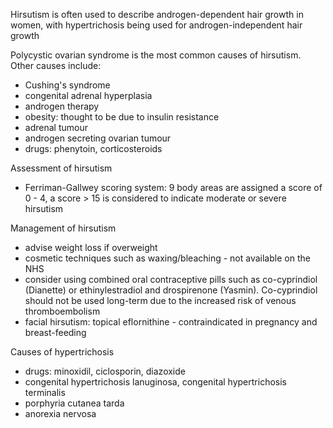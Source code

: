 Hirsutism is often used to describe androgen\-dependent hair growth in women, with hypertrichosis being used for androgen\-independent hair growth  
  
Polycystic ovarian syndrome is the most common causes of hirsutism. Other causes include:   
* Cushing's syndrome
* congenital adrenal hyperplasia
* androgen therapy
* obesity: thought to be due to insulin resistance
* adrenal tumour
* androgen secreting ovarian tumour
* drugs: phenytoin, corticosteroids

  
Assessment of hirsutism  
* Ferriman\-Gallwey scoring system: 9 body areas are assigned a score of 0 \- 4, a score \> 15 is considered to indicate moderate or severe hirsutism

  
Management of hirsutism  
* advise weight loss if overweight
* cosmetic techniques such as waxing/bleaching \- not available on the NHS
* consider using combined oral contraceptive pills such as co\-cyprindiol (Dianette) or ethinylestradiol and drospirenone (Yasmin). Co\-cyprindiol should not be used long\-term due to the increased risk of venous thromboembolism
* facial hirsutism: topical eflornithine \- contraindicated in pregnancy and breast\-feeding

  
Causes of hypertrichosis  
* drugs: minoxidil, ciclosporin, diazoxide
* congenital hypertrichosis lanuginosa, congenital hypertrichosis terminalis
* porphyria cutanea tarda
* anorexia nervosa
